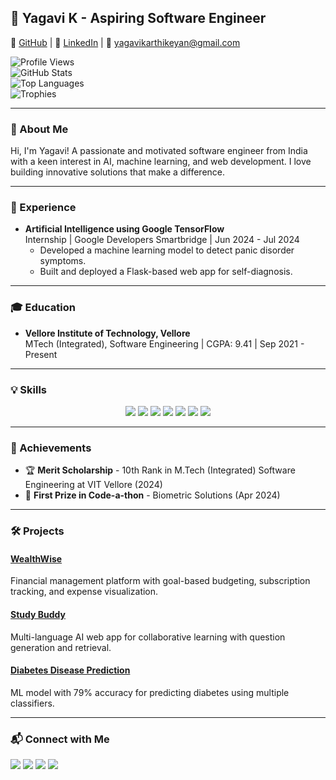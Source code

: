 ## 🚀 Yagavi K - Aspiring Software Engineer
🔗 [GitHub](https://github.com/Yagavi8116) | 🔗 [LinkedIn](https://www.linkedin.com/in/yagavi-k/) | 📧 yagavikarthikeyan@gmail.com  

![Profile Views](https://komarev.com/ghpvc/?username=Yagavi8116&label=Profile%20views&color=0e75b6&style=flat)  
![GitHub Stats](https://github-readme-stats.vercel.app/api?username=Yagavi8116&show_icons=true&theme=radical)  
![Top Languages](https://github-readme-stats.vercel.app/api/top-langs/?username=Yagavi8116&layout=compact&theme=radical)  
![Trophies](https://github-profile-trophy.vercel.app/?username=Yagavi8116&theme=radical)  

---

### 🌟 About Me  
Hi, I'm Yagavi! A passionate and motivated software engineer from India with a keen interest in AI, machine learning, and web development. I love building innovative solutions that make a difference.  

---

### 💼 Experience  
- **Artificial Intelligence using Google TensorFlow**  
  Internship | Google Developers Smartbridge | Jun 2024 - Jul 2024  
  - Developed a machine learning model to detect panic disorder symptoms.  
  - Built and deployed a Flask-based web app for self-diagnosis.  

---

### 🎓 Education  
- **Vellore Institute of Technology, Vellore**  
  MTech (Integrated), Software Engineering | CGPA: 9.41 | Sep 2021 - Present  

---

### 💡 Skills  
<div align="center">
  <img src="https://img.shields.io/badge/Java-007396?style=for-the-badge&logo=java&logoColor=white"/>
  <img src="https://img.shields.io/badge/Python-3776AB?style=for-the-badge&logo=python&logoColor=white"/>
  <img src="https://img.shields.io/badge/HTML-E34F26?style=for-the-badge&logo=html5&logoColor=white"/>
  <img src="https://img.shields.io/badge/CSS-1572B6?style=for-the-badge&logo=css3&logoColor=white"/>
  <img src="https://img.shields.io/badge/JavaScript-F7DF1E?style=for-the-badge&logo=javascript&logoColor=black"/>
  <img src="https://img.shields.io/badge/Flask-000000?style=for-the-badge&logo=flask&logoColor=white"/>
  <img src="https://img.shields.io/badge/TensorFlow-FF6F00?style=for-the-badge&logo=tensorflow&logoColor=white"/>
</div>  

---

### 🌟 Achievements  
- 🏆 **Merit Scholarship** - 10th Rank in M.Tech (Integrated) Software Engineering at VIT Vellore (2024)  
- 🥇 **First Prize in Code-a-thon** - Biometric Solutions (Apr 2024)  

---

### 🛠️ Projects  
#### [WealthWise](https://github.com/Yagavi8116/WealthWise)  
Financial management platform with goal-based budgeting, subscription tracking, and expense visualization.  

#### [Study Buddy](https://github.com/Yagavi8116/Study_Buddy-Collaborative-learning-with-Gen-AI)  
Multi-language AI web app for collaborative learning with question generation and retrieval.  

#### [Diabetes Disease Prediction](https://github.com/Yagavi8116/Diabetes-Disease-Prediction)  
ML model with 79% accuracy for predicting diabetes using multiple classifiers.  

---

### 📬 Connect with Me  
<div>
  <a href="mailto:yagavikarthikeyan@gmail.com"><img src="https://img.shields.io/badge/Email-D14836?style=for-the-badge&logo=gmail&logoColor=white"/></a>
  <a href="https://www.linkedin.com/in/yagavi-k/"><img src="https://img.shields.io/badge/LinkedIn-0A66C2?style=for-the-badge&logo=linkedin&logoColor=white"/></a>
  <a href="https://instagram.com/yagavi_k"><img src="https://img.shields.io/badge/Instagram-E4405F?style=for-the-badge&logo=instagram&logoColor=white"/></a>
  <a href="https://github.com/Yagavi8116"><img src="https://img.shields.io/badge/GitHub-181717?style=for-the-badge&logo=github&logoColor=white"/></a>
</div>
